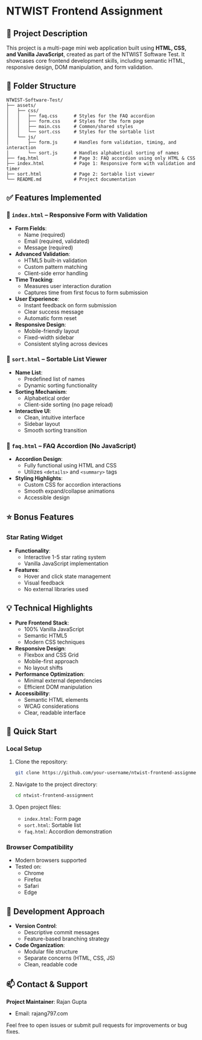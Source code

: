 # NTWIST Frontend Assignment

## 🧾 Project Description

This project is a multi-page mini web application built using **HTML, CSS, and Vanilla JavaScript**, created as part of the NTWIST Software Test. It showcases core frontend development skills, including semantic HTML, responsive design, DOM manipulation, and form validation.

## 📁 Folder Structure

```
NTWIST-Software-Test/
├── assets/
│   ├── css/
│   │   ├── faq.css      # Styles for the FAQ accordion
│   │   ├── form.css     # Styles for the form page
│   │   ├── main.css     # Common/shared styles
│   │   └── sort.css     # Styles for the sortable list
│   └── js/
│       ├── form.js      # Handles form validation, timing, and interaction
│       └── sort.js      # Handles alphabetical sorting of names
├── faq.html             # Page 3: FAQ accordion using only HTML & CSS
├── index.html           # Page 1: Responsive form with validation and timer
├── sort.html            # Page 2: Sortable list viewer
└── README.md            # Project documentation
```

## ✅ Features Implemented

### 📄 `index.html` – Responsive Form with Validation
- **Form Fields**: 
  - Name (required)
  - Email (required, validated)
  - Message (required)
- **Advanced Validation**:
  - HTML5 built-in validation
  - Custom pattern matching
  - Client-side error handling
- **Time Tracking**:
  - Measures user interaction duration
  - Captures time from first focus to form submission
- **User Experience**:
  - Instant feedback on form submission
  - Clear success message
  - Automatic form reset
- **Responsive Design**:
  - Mobile-friendly layout
  - Fixed-width sidebar
  - Consistent styling across devices

### 📄 `sort.html` – Sortable List Viewer
- **Name List**:
  - Predefined list of names
  - Dynamic sorting functionality
- **Sorting Mechanism**:
  - Alphabetical order
  - Client-side sorting (no page reload)
- **Interactive UI**:
  - Clean, intuitive interface
  - Sidebar layout
  - Smooth sorting transition

### 📄 `faq.html` – FAQ Accordion (No JavaScript)
- **Accordion Design**:
  - Fully functional using HTML and CSS
  - Utilizes `<details>` and `<summary>` tags
- **Styling Highlights**:
  - Custom CSS for accordion interactions
  - Smooth expand/collapse animations
  - Accessible design

## ⭐ Bonus Features

### Star Rating Widget
- **Functionality**:
  - Interactive 1-5 star rating system
  - Vanilla JavaScript implementation
- **Features**:
  - Hover and click state management
  - Visual feedback
  - No external libraries used

## 💡 Technical Highlights

- **Pure Frontend Stack**:
  - 100% Vanilla JavaScript
  - Semantic HTML5
  - Modern CSS techniques
- **Responsive Design**:
  - Flexbox and CSS Grid
  - Mobile-first approach
  - No layout shifts
- **Performance Optimization**:
  - Minimal external dependencies
  - Efficient DOM manipulation
- **Accessibility**:
  - Semantic HTML elements
  - WCAG considerations
  - Clear, readable interface

## 🚀 Quick Start

### Local Setup
1. Clone the repository:
   ```bash
   git clone https://github.com/your-username/ntwist-frontend-assignment.git
   ```

2. Navigate to the project directory:
   ```bash
   cd ntwist-frontend-assignment
   ```

3. Open project files:
   - `index.html`: Form page
   - `sort.html`: Sortable list
   - `faq.html`: Accordion demonstration

### Browser Compatibility
- Modern browsers supported
- Tested on:
  - Chrome
  - Firefox
  - Safari
  - Edge

## 🔧 Development Approach

- **Version Control**:
  - Descriptive commit messages
  - Feature-based branching strategy
- **Code Organization**:
  - Modular file structure
  - Separate concerns (HTML, CSS, JS)
  - Clean, readable code

## 📫 Contact & Support

**Project Maintainer**: Rajan Gupta
- Email: rajang797.com

Feel free to open issues or submit pull requests for improvements or bug fixes.